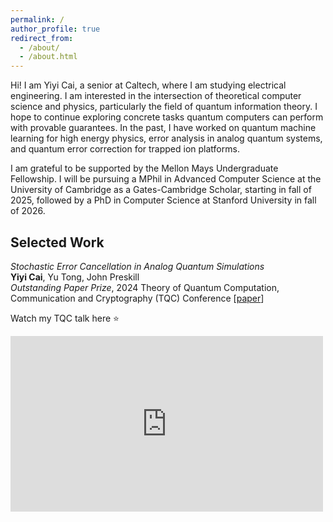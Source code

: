```yaml
---
permalink: /
author_profile: true
redirect_from: 
  - /about/
  - /about.html
---
```

<style>
  .page__title {
      display: none;
  }
  .page__content {
      margin-top: -60px; /* Adjust this value as needed */
  }
</style>


Hi! I am Yiyi Cai, a senior at Caltech, where I am studying electrical engineering. I am interested in the intersection of theoretical computer science and physics, particularly the field of quantum information theory. I hope to continue exploring concrete tasks quantum computers can perform with provable guarantees. In the past, I have worked on quantum machine learning for high energy physics, error analysis in analog quantum systems, and quantum error correction for trapped ion platforms. 

I am grateful to be supported by the Mellon Mays Undergraduate Fellowship. I will be pursuing a MPhil in Advanced Computer Science at the University of Cambridge as a Gates-Cambridge Scholar, starting in fall of 2025, followed by a PhD in Computer Science at Stanford University in fall of 2026.  


Selected Work
----------
*Stochastic Error Cancellation in Analog Quantum Simulations*  
**Yiyi Cai**, Yu Tong, John Preskill  
*Outstanding Paper Prize*, 2024 Theory of Quantum Computation, Communication and Cryptography (TQC) Conference [[paper](https://drops.dagstuhl.de/entities/document/10.4230/LIPIcs.TQC.2024.2)]

Watch my TQC talk here ⭐
<style>
  .video-container {
    width: 500px; /* Set the desired width for the video */
    height: 281px; /* Set the height proportionally (16:9 aspect ratio) */
    position: relative;
    overflow: hidden;
  }

  .video-container iframe {
    width: 100%;  /* Make iframe take full width of container */
    height: 100%; /* Make iframe take full height of container */
  }
</style>
<div class="video-container">
  <iframe src="https://www.youtube.com/embed/EA1-S-TBRYs" frameborder="0" allowfullscreen></iframe>
</div>



